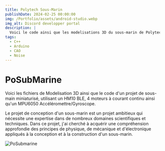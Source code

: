 ```yaml
---
title: Polytech Sous-Marin
publishDate: 2024-02-25 00:00:00
img: /Portfolio/assets/android-studio.webp
img_alt: Discord developper portal
description: |
  Voici le code ainsi que les modelisations 3D du sous-marin de Polytech.
tags:
  - C++
  - Arduino
  - CAO
  - Noise
---
```


# PoSubMarine
Voici les fichiers de Modelisation 3D ainsi que le code d'un projet de sous-main miniaturisé, utilisant un HM10 BLE, 4 moteurs à courant continu ainsi qu'un MPU6050 Accéléromettre/Gyroscope.

Le projet de conception d'un sous-marin est un projet ambitieux qui nécessite une expertise dans de nombreux domaines scientifiques et techniques. Dans ce projet, j'ai cherché à acquérir une compréhension approfondie des principes de physique, de mécanique et d'électronique appliqués à la conception et à la construction d'un sous-marin.

![PoSubmarine](/Portfolio/assets/PoSubmarine.webp)
